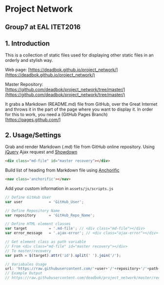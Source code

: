 # Project Network
## Group7 at EAL ITET2016

## 1. Introduction

This is a collection of static files used for displaying other static files in
an orderly and stylish way.

Web page: [https://deadbok.github.io/project_network/](https://deadbok.github.io/project_network/)

Master Repository: [https://github.com/deadbok/project_network/tree/master/](https://github.com/deadbok/project_network/tree/master/)

It grabs a Markdown (README.md) file from GitHub, over the Great Internet and
throws it in the part of the page where you want to display it.
In order for this to work, you need a (GitHub Pages Branch)[https://pages.github.com/]

## 2. Usage/Settings

Grab and render Markdown (.md) file from GitHub online repository.
Using [jQuery](https://jquery.com/) Ajax request and [Showdown](https://github.com/showdownjs/showdown)
```html
<div class="md-file" id="master recovery"></div>
```

Build list of heading from Markdown file using [Anchorific](https://github.com/renettarenula/anchorific.js/)
```html
<nav class='anchorific'></nav>
```

Add your custom information in `assets/js/scripts.js`

```js
// Define GitHub User
var user			= 'GitHub_User';

// Define Repository Name
var repository		= 'GitHub_Repo_Name';

// Define HTML element classes
var target			= '.md-file'; // <div class="md-file"></div>
var error_message	= '.ajax-error'; // <div class="ajax-error"></div>

// Get element class as path variable
// From <div class="md-file" id="master recovery"></div>
// To master/recovery
var path = $(target).attr('id').split(' ').join('/');
```

```js
// Variabales Usage
url: 'https://raw.githubusercontent.com/'+user+'/'+repository+'/'+path+'/README.md';
// Example Output
// https://raw.githubusercontent.com/deadbok/project_network/master/recovery/README.md
```
